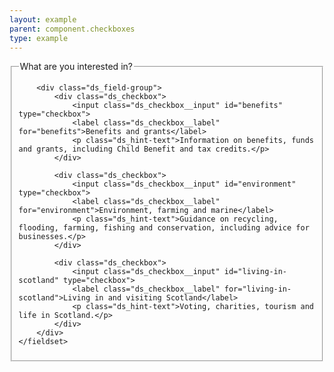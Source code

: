 ```yaml
---
layout: example
parent: component.checkboxes
type: example
---
```

<form>
    <fieldset>
        <legend>What are you interested in?</legend>

        <div class="ds_field-group">
            <div class="ds_checkbox">
                <input class="ds_checkbox__input" id="benefits" type="checkbox">
                <label class="ds_checkbox__label" for="benefits">Benefits and grants</label>
                <p class="ds_hint-text">Information on benefits, funds and grants, including Child Benefit and tax credits.</p>
            </div>

            <div class="ds_checkbox">
                <input class="ds_checkbox__input" id="environment" type="checkbox">
                <label class="ds_checkbox__label" for="environment">Environment, farming and marine</label>
                <p class="ds_hint-text">Guidance on recycling, flooding, farming, fishing and conservation, including advice for businesses.</p>
            </div>

            <div class="ds_checkbox">
                <input class="ds_checkbox__input" id="living-in-scotland" type="checkbox">
                <label class="ds_checkbox__label" for="living-in-scotland">Living in and visiting Scotland</label>
                <p class="ds_hint-text">Voting, charities, tourism and life in Scotland.</p>
            </div>
        </div>
    </fieldset>
</form>
